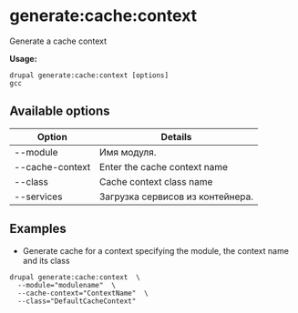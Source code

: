 # generate:cache:context
Generate a cache context

**Usage:**
```
drupal generate:cache:context [options]
gcc
```

## Available options
Option | Details
-------|-------------
--module | Имя модуля.
--cache-context | Enter the cache context name
--class | Cache context class name
--services | Загрузка сервисов из контейнера.

## Examples
* Generate cache for a context specifying the module, the context name and its class
```
drupal generate:cache:context  \
  --module="modulename"  \
  --cache-context="ContextName"  \
  --class="DefaultCacheContext"
```
